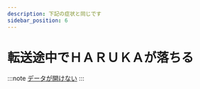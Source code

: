 ```yaml
---
description: 下記の症状と同じです
sidebar_position: 6
---
```


# 転送途中でＨＡＲＵＫＡが落ちる

:::note
[データが開けない](/docs/soft/dtawomimenai)
:::
